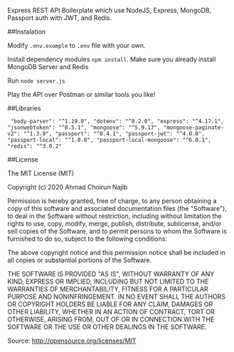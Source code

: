 Express REST API Boilerplate which use NodeJS, Express, MongoDB, Passport auth with JWT, and Redis.

##Instalation

Modify ``.env.example`` to ``.env`` file with your own.

Install dependency modules ``npm install``. Make sure you already install MongoDB Server and Redis

Run ``node server.js``

Play the API over Postman or similar tools you like!

##Libraries

``
"body-parser": "^1.19.0",
"dotenv": "^8.2.0",
"express": "^4.17.1",
"jsonwebtoken": "^8.5.1",
"mongoose": "^5.9.17",
"mongoose-paginate-v2": "^1.3.9",
"passport": "^0.4.1",
"passport-jwt": "^4.0.0",
"passport-local": "^1.0.0",
"passport-local-mongoose": "^6.0.1",
"redis": "^3.0.2"``

##License

The MIT License (MIT)

Copyright (c) 2020 Ahmad Choirun Najib

Permission is hereby granted, free of charge, to any person obtaining a copy
of this software and associated documentation files (the "Software"), to deal
in the Software without restriction, including without limitation the rights
to use, copy, modify, merge, publish, distribute, sublicense, and/or sell
copies of the Software, and to permit persons to whom the Software is
furnished to do so, subject to the following conditions:

The above copyright notice and this permission notice shall be included in
all copies or substantial portions of the Software.

THE SOFTWARE IS PROVIDED "AS IS", WITHOUT WARRANTY OF ANY KIND, EXPRESS OR
IMPLIED, INCLUDING BUT NOT LIMITED TO THE WARRANTIES OF MERCHANTABILITY,
FITNESS FOR A PARTICULAR PURPOSE AND NONINFRINGEMENT. IN NO EVENT SHALL THE
AUTHORS OR COPYRIGHT HOLDERS BE LIABLE FOR ANY CLAIM, DAMAGES OR OTHER
LIABILITY, WHETHER IN AN ACTION OF CONTRACT, TORT OR OTHERWISE, ARISING FROM,
OUT OF OR IN CONNECTION WITH THE SOFTWARE OR THE USE OR OTHER DEALINGS IN
THE SOFTWARE.

Source: http://opensource.org/licenses/MIT
